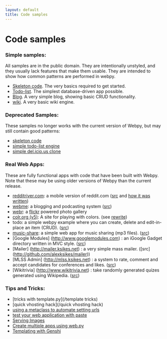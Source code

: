 ```yaml
---
layout: default
title: Code samples
---
```


# Code samples

### Simple samples:

All samples are in the public domain.  They are intentionally unstyled, and they usually lack features that make them usable.  They are intended to show how common patterns are performed in webpy.


* [Skeleton code](/skeleton/0.3). The very basics required to get started.
* [Todo-list](/src/todo-list/0.3). The simplest database-driven app possible.
* [Blog](/src/blog/0.3). A very simple blog, showing basic CRUD functionality.
* [wiki](/src/wiki/0.3). A very basic wiki engine.



### Deprecated Samples:

These samples no longer works with the current version of Webpy, but may still contain good patterns:

* [skeleton code](/skeleton/0.2)
* [simple todo-list engine](/src/todo-list/0.2)
* [simple del.icio.us clone](/src/lecker)

### Real Web Apps:

These are fully functional apps with code that have been built with Webpy.  Note that these may be using older versions of Webpy than the current release.

* [redditriver.com](http://redditriver.com): a mobile version of reddit.com ([src](http://www.catonmat.net/download/redditriver-dot-com-python-source-code.zip) and [how it was written](http://www.catonmat.net/blog/designing-redditriver-dot-com-website/))
* [webme](http://wm.justos.org/txt.intro): a blogging and podcasting system ([src](http://wm.justos.org/static/download/webme-0.2.0.tar.gz))
* [webr](http://www.antrix.net/stuff/webr): a [flickr](http://flickr.com) powered photo gallery
* [colr.org (v5)](http://www.colr.org/): A site for playing with colors. (see [rewrite](http://www.colr.org/rewrite.html))
* todo: a simple webpy example where you can create, delete and edit-in-place an item (CRUD). ([src](http://svn.natalian.org/projects/todo/))
* [music-share](http://github.com/andreisavu/music-share/tree/master): a simple web app for music sharing (mp3 files). ([src](http://github.com/andreisavu/music-share/tree/master))
* [Google Modules] (http://www.googlemodules.com) : an iGoogle Gadget directory written in MVC style. ([src](http://github.com/alexksikes/googlemodules))
* [Mailer] (http://mailer.ksikes.net) : a very simple mass mailer. ([src] (http://github.com/alexksikes/mailer))
* [MLSS Admin] (http://mlss.ksikes.net) : a system to rate, comment and accept candidates for conferences and likes. ([src](http://github.com/alexksikes/MLSS))
* [Wikitrivia] (http://www.wikitrivia.net) : take randomly generated quizes generated using Wikipedia. ([src](http://github.com/alexksikes/wikitrivia))

### Tips and Tricks:

* [tricks with template.py](/template tricks)
* [quick vhosting hack](/quick vhosting hack)
* [using a metaclass to automate setting urls](/MetaClassAutoURLS)
* [test your web application with paste](/testing)
* [Serving Images](/images)
* [Create multiple apps using web.py](/multiple_apps)
* [Templating with Genshi](/src/genshi)